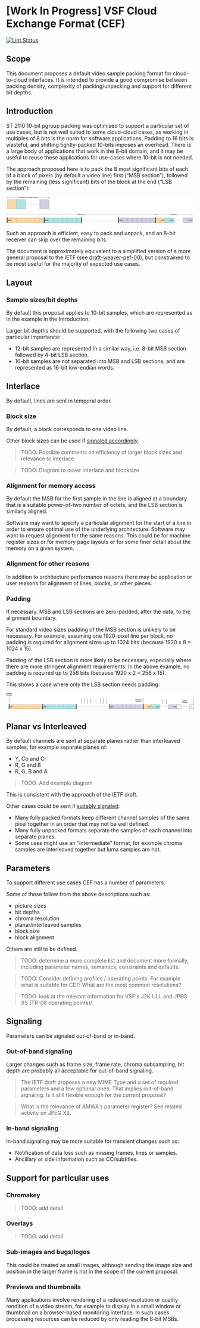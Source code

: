 # \[Work In Progress\] VSF Cloud Exchange Format (CEF)

[![Lint Status](https://github.com/vsf-tv/CEF/workflows/Lint/badge.svg)](https://github.com/AMWA-TV/CEF/actions?query=workflow%3ALint)

## Scope

This document proposes a default video sample packing format for cloud-to-cloud interfaces. It is intended to provide a good compromise between packing density, complexity of packing/unpacking and support for different bit depths.

## Introduction

ST 2110 10-bit pgroup packing was optimised to support a particular set of use cases, but is not well suited to some cloud-cloud cases, as working in multiples of 8 bits is the norm for software applications. Padding to 16 bits is wasteful, and shifting tightly-packed 10-bits imposes an overhead. There is a large body of applications that work in the 8-bit domain, and it may be useful to reuse these applications for use-cases where 10-bit is not needed.

The approach proposed here is to pack the 8 most significant bits of each of a block of pixels (by default a video line) first (“MSB section”), followed by the remaining (less significant) bits of the block at the end (“LSB section”):

![CEF Overview](images/cef-overview.png)

Such an approach is efficient, easy to pack and unpack, and an 8-bit receiver can skip over the remaining bits.

The document is approximately equivalent to a simplified version of a more general proposal to the IETF (see [draft-weaver-pef-00](https://datatracker.ietf.org/doc/draft-weaver-pef)), but constrained to be most useful for the majority of expected use cases. 

## Layout

### Sample sizes/bit depths

By default this proposal applies to 10-bit samples, which are represented as in the example in the Introduction.

Larger bit depths should be supported, with the following two cases of particular importance:

- 12-bit samples are represented in a similar way, i.e. 8-bit MSB section followed by 4-bit LSB section.
- 16-bit samples are not separated into MSB and LSB sections, and are represented as 16-bit low-endian words.


## Interlace

By default, lines are sent in temporal order.

### Block size

By default, a block corresponds to one video line.

Other block sizes can be used if [signaled accordingly](#signaling).

> TODO: Possible comments on efficiency of larger block sizes and relevance to interlace

> TODO: Diagram to cover interlace and blocksize

### Alignment for memory access

By default the MSB for the first sample in the line is aligned at a boundary that is a suitable power-of-two number of octets, and the LSB section is similarly aligned.

Software may want to specify a particular alignment for the start of a line in order to ensure optimal use of the underlying architecture.  Software may want to request alignment for the same reasons.  This could be for machine register sizes or for memory page layouts or for some finer detail about the memory on a given system.

### Alignment for other reasons
In addition to architecture performance reasons there may be application or user reasons for alignment of lines, blocks, or other pieces.

### Padding
If necessary. MSB and LSB sections are zero-padded, after the data, to the alignment boundary.

For standard video sizes padding of the MSB section is unlikely to be necessary. For example, assuming one 1920-pixel line per block, no padding is required for alignment sizes up to 1024 bits (because 1920 x 8 = 1024 x 15). 

Padding of the LSB section is more likely to be necessary, especially where there are more stringent alignment requirements. In the above example, no padding is required up to 256 bits (because 1920 x 2 = 256 x 15). 

This shows a case where only the LSB section needs padding:

![CEF Alignment and Padding](images/cef-align-pad.png)

## Planar vs Interleaved

By default channels are sent at separate planes rather than interleaved samples, for example separate planes of:

- Y, Cb and Cr
- R, G and B
- R, G, B and A

> TODO: Add example diagram

This is consistent with the approach of the IETF draft.

Other cases could be sent if [suitably signaled](#signaling):

- Many fully packed formats keep different channel samples of the same pixel together in an order that may not be well defined.  
- Many fully unpacked formats separate the samples of each channel into separate planes.  
- Some uses might use an "intermediate" format; for example chroma samples are interleaved together but luma samples are not.
 
## Parameters

To support different use cases CEF has a number of parameters.

Some of these follow from the above descriptions such as:

- picture sizes
- bit depths
- chroma resolution
- planar/interleaved samples
- block size
- block alignment

Others are still to be defined.

> TODO: determine a more complete list and document more formally, including parameter names, semantics, constraints and defaults.

> TODO: Consider defining profiles / operating points. For example what is suitable for CDI? What are the most common resolutions?

> TODO: look at the relevant information for VSF's J2K ULL and JPEG XS (TR-08 operating points)/.

## Signaling

Parameters can be signaled out-of-band or in-band.

### Out-of-band signaling

Larger changes such as frame size, frame rate, chroma subsampling, bit depth are probably all acceptable for out-of-band signaling.  

> The IETF draft proposes a new MIME Type and a set of required parameters and a few optional ones.  That implies out-of-band signaling.  Is it still flexible enough for the current proposal?

> What is the relevance of AMWA's parameter register? See related activity on JPEG XS.

### In-band signaling

In-band signaling may be more suitable for transient changes such as:

- Notification of data loss such as missing frames, lines or samples.
- Ancillary or side information such as CC/subtitles.

## Support for particular uses

### Chromakey

> TODO: add detail

### Overlays

> TODO: add detail

### Sub-images and bugs/logos

This could be treated as small images, although sending the image size and position in the larger frame is not in the scope of the current proposal.

 ### Previews and thumbnails

Many applications involve rendering of a reduced resolution or quality rendition of a video stream; for example to display in a small window or thumbnail on a browser-based monitoring interface. In such cases processing resources can be reduced by only reading the 8-bit MSBs.
